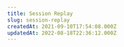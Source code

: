 ```yaml
---
title: Session Replay
slug: session-replay
createdAt: 2021-09-10T17:54:08.000Z
updatedAt: 2022-08-18T22:36:12.000Z
---
```

